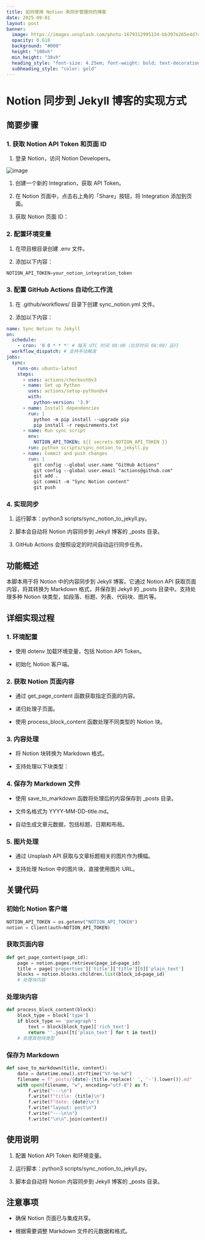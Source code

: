 ```yaml
---
title: 如何使用 Notion 来同步管理你的博客
date: 2025-09-01
layout: post
banner:
  image: https://images.unsplash.com/photo-1679312995134-bb397e265e4d?crop=entropy&cs=tinysrgb&fit=max&fm=jpg&ixid=M3w2OTIwMzJ8MHwxfHJhbmRvbXx8fHx8fHx8fDE3NTY2OTE3MzV8&ixlib=rb-4.1.0&q=80&w=1080
  opacity: 0.618
  background: "#000"
  height: "100vh"
  min_height: "38vh"
  heading_style: "font-size: 4.25em; font-weight: bold; text-decoration: underline"
  subheading_style: "color: gold"
---
```


# Notion 同步到 Jekyll 博客的实现方式

## 简要步骤

### 1. 获取 Notion API Token 和页面 ID

1. 登录 Notion，访问 Notion Developers。

![image](https://prod-files-secure.s3.us-west-2.amazonaws.com/a7a0cc5a-89b9-4cda-8686-1fba0ca52f40/d19c1afe-dea5-4312-9333-786b0ba83054/image.png?X-Amz-Algorithm=AWS4-HMAC-SHA256&X-Amz-Content-Sha256=UNSIGNED-PAYLOAD&X-Amz-Credential=ASIAZI2LB466Y5NEB3WN%2F20250901%2Fus-west-2%2Fs3%2Faws4_request&X-Amz-Date=20250901T015534Z&X-Amz-Expires=3600&X-Amz-Security-Token=IQoJb3JpZ2luX2VjEKH%2F%2F%2F%2F%2F%2F%2F%2F%2F%2FwEaCXVzLXdlc3QtMiJIMEYCIQCFeOq5Ba8kpM1FtGmgR1tGnqNP2HHw5y3%2FwPtrblyWSAIhAK0wircDuwZ0lfwELzhP6LVuzkVW8BBj6xfALJomnRwtKogECPr%2F%2F%2F%2F%2F%2F%2F%2F%2F%2FwEQABoMNjM3NDIzMTgzODA1IgytalY567xWHyFjMf8q3AOSxsE3V2scAwfAbpTpRQ839gAlcnECd2a%2Bevhl6CZIyS1MDvvki9GlhSlCw6Vt56fVuxwR0kf%2BXrImB3Bs%2F14R%2B%2BuzvZTQ74Q1WyAXqXVmXZnVdp%2FXWvJl1gAr2gKNZv9gRfEr8gVTup25T1QKcbEzKMQ0x50ICjfrBRCh0G8cz31gAJ4s7ShH407EtQAtZcAD8yYNhxBYlQWVvz7uGjBOhuTBtQYYRWU8C7%2F45PI4I5GlvUeXZycEDzg7QzWHoXLBraLgSDqeXRqAleHPZ%2Bt0VAdYys7dRSO3XSqT7iIfVu1305C1CWovjDuhSnUj0cJA9NyU7QepfS2%2BPCIXHoaUDP89t0r5wvSPd0pTNVCrpwFAqHh6LIibNTt%2Fu4YrzdbV5SbSlQweDkh9dqCE%2BDZBO1Ze0UUyWkEmYoH6%2BQczC9EE%2Bq%2FOG5Z3jYVRKmOWy%2FKGdSZD8ZP27VeTcaEK7aGBzWtH2PqFdCeT4RePPcaku6vjgoOZ%2BTU8XPIJQxG4tsNlTX%2FgDuDSZdpxXcEPWZIguQAhbwGed5t7TjOlKaBfaAzNbpki5foF%2FHbsBbAcdUyav6vlqnPolQ9TZ5czcOGC%2BVwJretO3Bk5jizoYNrUu8uoH5jWmk7GkwgyMDCk5tPFBjqkAefCHmxkVC7QJuf4GNIFGW7%2B13b09ZIIl2w0O0iWomY%2BQYWVLpWJOOZaUzPmwDQqABq9goG46BrpvJZUBq42BU0HCcuz%2FsNOS3MzgKjDI6HKeNW4XM%2BNQ7cnPqiloohX%2FppnPudCKUsTe7dkuuEsyyB75vS%2F4d2pNeJvYNmayk8J9vxwwVLwXkO6NCxt2z3QDiRHal56R0Rm4ABZNVg71aWLut7R&X-Amz-Signature=04b97b0af7d9db034f48a85f31e6e26491db34fc5e77cf42caa2e31163844fae&X-Amz-SignedHeaders=host&x-amz-checksum-mode=ENABLED&x-id=GetObject)

1. 创建一个新的 Integration，获取 API Token。

1. 在 Notion 页面中，点击右上角的「Share」按钮，将 Integration 添加到页面。

1. 获取 Notion 页面 ID：


### 2. 配置环境变量

1. 在项目根目录创建 .env 文件。

1. 添加以下内容：

```javascript
NOTION_API_TOKEN=your_notion_integration_token
```

### 3. 配置 GitHub Actions 自动化工作流

1. 在 .github/workflows/ 目录下创建 sync_notion.yml 文件。

1. 添加以下内容：

```yaml
name: Sync Notion to Jekyll
on:
  schedule:
    - cron: '0 0 * * *' # 每天 UTC 时间 00:00（北京时间 08:00）运行
  workflow_dispatch: # 支持手动触发
jobs:
  sync:
    runs-on: ubuntu-latest
    steps:
      - uses: actions/checkout@v3
      - name: Set up Python
        uses: actions/setup-python@v4
        with:
          python-version: '3.9'
      - name: Install dependencies
        run: |
          python -m pip install --upgrade pip
          pip install -r requirements.txt
      - name: Run sync script
        env:
          NOTION_API_TOKEN: ${{ secrets.NOTION_API_TOKEN }}
        run: python scripts/sync_notion_to_jekyll.py
      - name: Commit and push changes
        run: |
          git config --global user.name "GitHub Actions"
          git config --global user.email "actions@github.com"
          git add .
          git commit -m "Sync Notion content"
          git push
```

### 4. 实现同步

1. 运行脚本：python3 scripts/sync_notion_to_jekyll.py。

1. 脚本会自动将 Notion 内容同步到 Jekyll 博客的 _posts 目录。

1. GitHub Actions 会按照设定的时间自动运行同步任务。

## 功能概述

本脚本用于将 Notion 中的内容同步到 Jekyll 博客。它通过 Notion API 获取页面内容，将其转换为 Markdown 格式，并保存到 Jekyll 的 _posts 目录中。支持处理多种 Notion 块类型，如段落、标题、列表、代码块、图片等。

## 详细实现过程

### 1. 环境配置

- 使用 dotenv 加载环境变量，包括 Notion API Token。

- 初始化 Notion 客户端。

### 2. 获取 Notion 页面内容

- 通过 get_page_content 函数获取指定页面的内容。

- 递归处理子页面。

- 使用 process_block_content 函数处理不同类型的 Notion 块。

### 3. 内容处理

- 将 Notion 块转换为 Markdown 格式。

- 支持处理以下块类型：


### 4. 保存为 Markdown 文件

- 使用 save_to_markdown 函数将处理后的内容保存到 _posts 目录。

- 文件名格式为 YYYY-MM-DD-title.md。

- 自动生成文章元数据，包括标题、日期和布局。

### 5. 图片处理

- 通过 Unsplash API 获取与文章标题相关的图片作为横幅。

- 支持处理 Notion 中的图片块，直接使用图片 URL。

## 关键代码

### 初始化 Notion 客户端

```python
NOTION_API_TOKEN = os.getenv("NOTION_API_TOKEN")
notion = Client(auth=NOTION_API_TOKEN)
```

### 获取页面内容

```python
def get_page_content(page_id):
    page = notion.pages.retrieve(page_id=page_id)
    title = page['properties']['title']['title'][0]['plain_text']
    blocks = notion.blocks.children.list(block_id=page_id)
    # 处理块内容
```

### 处理块内容

```python
def process_block_content(block):
    block_type = block['type']
    if block_type == 'paragraph':
        text = block[block_type]['rich_text']
        return ''.join([t['plain_text'] for t in text])
    # 处理其他块类型
```

### 保存为 Markdown

```python
def save_to_markdown(title, content):
    date = datetime.now().strftime("%Y-%m-%d")
    filename = f"_posts/{date}-{title.replace(' ', '-').lower()}.md"
    with open(filename, "w", encoding="utf-8") as f:
        f.write("---\n")
        f.write(f"title: {title}\n")
        f.write(f"date: {date}\n")
        f.write("layout: post\n")
        f.write("---\n\n")
        f.write("\n\n".join(content))
```

## 使用说明

1. 配置 Notion API Token 和环境变量。

1. 运行脚本：python3 scripts/sync_notion_to_jekyll.py。

1. 脚本会自动将 Notion 内容同步到 Jekyll 博客的 _posts 目录。

## 注意事项

- 确保 Notion 页面已与集成共享。

- 根据需要调整 Markdown 文件的元数据和格式。
